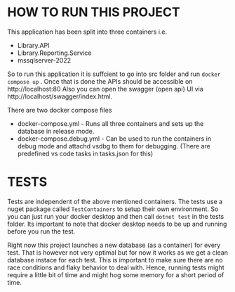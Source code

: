# HOW TO RUN THIS PROJECT

This application has been split into three containers i.e.

- Library.API
- Library.Reporting.Service
- mssqlserver-2022

So to run this application it is suffcient to go into src folder and run `docker compose up` . Once that is done the APIs should be accessible on http://localhost:80
Also you can open the swagger (open api) UI via http://localhost/swagger/index.html.

There are two docker compose files

- docker-compose.yml - Runs all three containers and sets up the database in release mode.
- docker-compose.debug.yml -  Can be used to run the containers in debug mode and attachd vsdbg to them for debugging. (There are predefined vs code tasks in tasks.json for this)


# TESTS

Tests are independent of the above mentioned containers. The tests use a nuget package called `TestContainers` to setup their own environment. So you can just run your docker desktop and then call `dotnet test` in the tests folder. Its important to note that docker desktop needs to be up and running before you run the test.

Right now this project launches a new database (as a container) for every test. That is however not very optimal but for now it works as we get a clean database instace for each test. This is important to make sure there are no race conditions and flaky behavior to deal with. Hence, running tests might require a little bit of time and might hog some memory for a short period of time.
